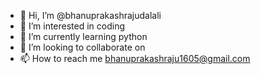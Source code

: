 - 👋 Hi, I’m @bhanuprakashrajudalali
- 👀 I’m interested in coding
- 🌱 I’m currently learning python
- 💞️ I’m looking to collaborate on 
- 📫 How to reach me bhanuprakashraju1605@gmail.com

<!---
bhanuprakashrajudalali/bhanuprakashrajudalali is a ✨ special ✨ repository because its `README.md` (this file) appears on your GitHub profile.
You can click the Preview link to take a look at your changes.
--->
